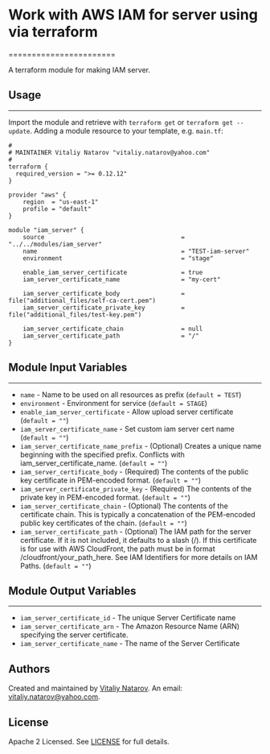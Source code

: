 # Work with AWS IAM for server using via terraform
=======================

A terraform module for making IAM server.

## Usage
----------------------
Import the module and retrieve with ```terraform get``` or ```terraform get --update```. Adding a module resource to your template, e.g. `main.tf`:

```
#
# MAINTAINER Vitaliy Natarov "vitaliy.natarov@yahoo.com"
#
terraform {
  required_version = ">= 0.12.12"
}

provider "aws" {
    region  = "us-east-1"
    profile = "default"
}

module "iam_server" {
    source                                      = "../../modules/iam_server"
    name                                        = "TEST-iam-server"
    environment                                 = "stage"

    enable_iam_server_certificate               = true
    iam_server_certificate_name                 = "my-cert"

    iam_server_certificate_body                 = file("additional_files/self-ca-cert.pem")
    iam_server_certificate_private_key          = file("additional_files/test-key.pem")

    iam_server_certificate_chain                = null
    iam_server_certificate_path                 = "/"
}
```

## Module Input Variables
----------------------
- `name` - Name to be used on all resources as prefix (`default = TEST`)
- `environment` - Environment for service (`default = STAGE`)
- `enable_iam_server_certificate` - Allow upload server certificate (`default = ""`)
- `iam_server_certificate_name` - Set custom iam server cert name (`default = ""`)
- `iam_server_certificate_name_prefix` - (Optional) Creates a unique name beginning with the specified prefix. Conflicts with iam_server_certificate_name. (`default = ""`)
- `iam_server_certificate_body` - (Required) The contents of the public key certificate in PEM-encoded format. (`default = ""`)
- `iam_server_certificate_private_key` - (Required) The contents of the private key in PEM-encoded format. (`default = ""`)
- `iam_server_certificate_chain` - (Optional) The contents of the certificate chain. This is typically a concatenation of the PEM-encoded public key certificates of the chain. (`default = ""`)
- `iam_server_certificate_path` - (Optional) The IAM path for the server certificate. If it is not included, it defaults to a slash (/). If this certificate is for use with AWS CloudFront, the path must be in format /cloudfront/your_path_here. See IAM Identifiers for more details on IAM Paths. (`default = ""`)

## Module Output Variables
----------------------
- `iam_server_certificate_id` - The unique Server Certificate name
- `iam_server_certificate_arn` - The Amazon Resource Name (ARN) specifying the server certificate.
- `iam_server_certificate_name` - The name of the Server Certificate


## Authors

Created and maintained by [Vitaliy Natarov](https://github.com/SebastianUA). An email: [vitaliy.natarov@yahoo.com](vitaliy.natarov@yahoo.com).

## License

Apache 2 Licensed. See [LICENSE](https://github.com/SebastianUA/terraform/blob/master/LICENSE) for full details.
